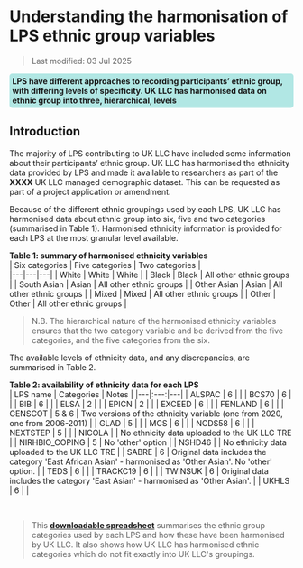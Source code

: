 # Understanding the harmonisation of LPS ethnic group variables
>Last modified: 03 Jul 2025
<div style="background-color: rgba(0, 178, 169, 0.3); padding: 5px; border-radius: 5px;"><strong>LPS have different approaches to recording participants’ ethnic group, with differing levels of specificity. UK LLC has harmonised data on ethnic group into three, hierarchical, levels</strong></div>  

## Introduction  
The majority of LPS contributing to UK LLC have included some information about their participants’ ethnic group. UK LLC has harmonised the ethnicity data provided by LPS and made it available to researchers as part of the **XXXX** UK LLC managed demographic dataset. This can be requested as part of a project application or amendment. 

Because of the different ethnic groupings used by each LPS, UK LLC has harmonised data about ethnic group into six, five and two categories (summarised in Table 1). Harmonised ethnicity information is provided for each LPS at the most granular level available.

**Table 1: summary of harmonised ethnicity variables**  
| Six categories | Five categories | Two categories |   
|---|---|---|
| White | White | White |
| Black | Black | All other ethnic groups |
| South Asian | Asian | All other ethnic groups | 
| Other Asian | Asian | All other ethnic groups |
| Mixed | Mixed | All other ethnic groups |
| Other | Other | All other ethnic groups |
<br>  

>N.B. The hierarchical nature of the harmonised ethnicity variables ensures that the two category variable and be derived from the five categories, and the five categories from the six.  

The available levels of ethnicity data, and any discrepancies, are summarised in Table 2.  

**Table 2: availability of ethnicity data for each LPS**  
| LPS name | Categories | Notes | 
|---|:---:|---|
| ALSPAC | 6 | |
| BCS70 | 6 | |
| BIB | 6 | |
| ELSA | 2 | |
| EPICN | 2 | |
| EXCEED | 6 | |
| FENLAND | 6 | |
| GENSCOT | 5 & 6 | Two versions of the ethnicity variable (one from 2020, one from 2006-2011) |
| GLAD | 5 | |
| MCS | 6 | |
| NCDS58 | 6 | |
| NEXTSTEP | 5 | |
| NICOLA | | No ethnicity data uploaded to the UK LLC TRE |
| NIRHBIO_COPING | 5 | No 'other' option |
| NSHD46 | | No ethnicity data uploaded to the UK LLC TRE |
| SABRE | 6 | Original data includes the category 'East African Asian' - harmonised as 'Other Asian'. No 'other' option. |
| TEDS | 6 | |
| TRACKC19 | 6 | |
| TWINSUK | 6 | Original data includes the category 'East Asian' - harmonised as 'Other Asian'. |
| UKHLS | 6 | |

<br>  

>This [**downloadable spreadsheet**](../../../images/lps_ethnicity_v1.xltm) summarises the ethnic group categories used by each LPS and how these have been harmonised by UK LLC. It also shows how UK LLC has harmonised ethnic categories which do not fit exactly into UK LLC's groupings.

